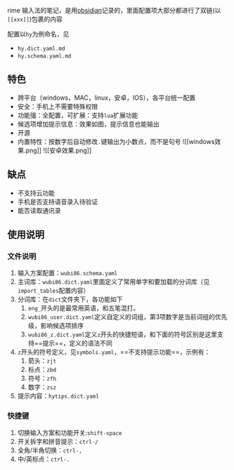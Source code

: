 rime 输入法的笔记，是用[obsidian](https://obsidian.md/)记录的，里面配置项大部分都进行了双链(以`[[xxx]]`)包裹的内容

配置以`hy`为例命名，见
- `hy.dict.yaml.md`
- `hy.schema.yaml.md`

## 特色
- 跨平台（windows，MAC，linux，安卓，IOS），各平台统一配置
- 安全：手机上不需要特殊权限
- 功能强：全配置，可扩展：支持`lua`扩展功能
- 候选项增加提示信息：效果如图，提示信息也能输出
- 开源
- 内置特性：按数字后自动修改`.`键输出为小数点，而不是句号
![[windows效果.png]]
![[安卓效果.png]]

## 缺点
- 不支持云功能
- 手机是否支持语音录入待验证
- 能否读取通讯录

## 使用说明
### 文件说明
1. 输入方案配置：`wubi86.schema.yaml`
2. 主词库：`wubi86.dict.yaml`里面定义了常用单字和要加载的分词库（见`import_tables`配置内容）
3. 分词库：在`dict`文件夹下，各功能如下
    1. `eng_`开头的是最常用英语，和五笔混打。
    2. `wubi86_user.dict.yaml`定义自定义的词组，第3项数字是当前词组的优先级，影响候选项排序
    3. `wubi86_z.dict.yaml`定义`z`开头的快捷短语，和下面的符号区别是这里支持==提示==，定义的语法不同
4. `z`开头的符号定义，见`symbols.yaml`，==不支持提示功能==，示例有：
    1. 箭头：`zjt`
    2. 标点：`zbd`
    3. 符号：`zfh`
    4. 数字：`zsz`
5. 提示内容：`hytips.dict.yaml`
### 快捷键
1. 切换输入方案和功能开关:`shift-space`
2. 开关拆字和拼音提示：`ctrl-/`
3. 全角/半角切换：`ctrl-,`
4. 中/英标点：`ctrl-.`
